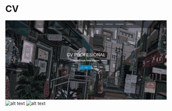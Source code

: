 # CV

![alt text](https://github.com/TheoBM5/cv-TeodoroBarba/blob/main/src/img1.jpg)
![alt text](https://github.com/TheoBM5/cv-TeodoroBarba/blob/main/src/img2.jpg)
![alt text](https://github.com/TheoBM5/cv-TeodoroBarba/blob/main/src/img3.jpg)
